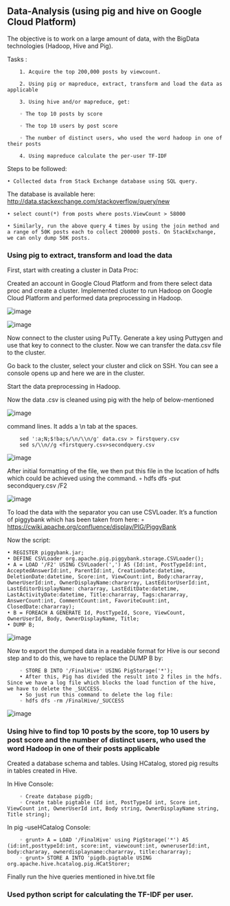 ## Data-Analysis (using pig and hive on Google Cloud Platform) 

The objective is to work on a large amount of data, with the BigData technologies (Hadoop, Hive and Pig).

Tasks :

        1. Acquire the top 200,000 posts by viewcount.

        2. Using pig or mapreduce, extract, transform and load the data as applicable

        3. Using hive and/or mapreduce, get:

        ◦ The top 10 posts by score

        ◦ The top 10 users by post score

        ◦ The number of distinct users, who used the word hadoop in one of their posts

        4. Using mapreduce calculate the per-user TF-IDF

Steps to be followed:

    • Collected data from Stack Exchange database using SQL query. 
The database is available here: http://data.stackexchange.com/stackoverflow/query/new

    • select count(*) from posts where posts.ViewCount > 58000

    • Similarly, run the above query 4 times by using the join method and a range of 50K posts each to collect 200000 posts. On StackExchange, we can only dump 50K posts.

### Using pig to extract, transform and load the data

First, start with creating a cluster in Data Proc:

Created an account in Google Cloud Platform and from there select data proc and create a cluster.
Implemented cluster to run Hadoop on Google Cloud Platform and performed data preprocessing in Hadoop.
        
   ![image](https://user-images.githubusercontent.com/43326618/61000261-f684f600-a354-11e9-8b02-c4604cfc6e9d.png)

   ![image](https://user-images.githubusercontent.com/43326618/60999880-1667ea00-a354-11e9-85ae-542ede18d66d.png)

Now connect to the cluster using PuTTy. Generate a key using Puttygen and use that key to connect to the cluster. Now        we can transfer the data.csv file to the cluster.

Go back to the cluster, select your cluster and click on SSH. You can see a console opens up and here we are in the          cluster.

Start the data preprocessing in Hadoop.

Now the data .csv is cleaned using pig with the help of below-mentioned
   
   ![image](https://user-images.githubusercontent.com/43326618/61000343-1ddbc300-a355-11e9-83a9-af341e768d3e.png)

command lines. It adds a \n tab at the spaces.

        sed ':a;N;$!ba;s/\n/\\n/g' data.csv > firstquery.csv
        sed s/\\n//g <firstquery.csv>secondquery.csv
        
   ![image](https://user-images.githubusercontent.com/43326618/61000442-5380ac00-a355-11e9-9860-7a44ba92e542.png)
        
After initial formatting of the file, we then put this file in the location of hdfs which could be achieved using the command.
        ◦ hdfs dfs -put secondquery.csv /F2
        
   ![image](https://user-images.githubusercontent.com/43326618/61000565-9c386500-a355-11e9-841c-7a609f7d4b1d.png)
      
 To load the data with the separator you can use CSVLoader. It’s a function of piggybank which has been taken from here:
        ◦ https://cwiki.apache.org/confluence/display/PIG/PiggyBank
        
Now the script: 

    • REGISTER piggybank.jar;
    • DEFINE CSVLoader org.apache.pig.piggybank.storage.CSVLoader();
    • A = LOAD '/F2' USING CSVLoader(',') AS (Id:int, PostTypeId:int, AcceptedAnswerId:int, ParentId:int, CreationDate:datetime, DeletionDate:datetime, Score:int, ViewCount:int, Body:chararray, OwnerUserId:int, OwnerDisplayName:chararray, LastEditorUserId:int, LastEditorDisplayName: chararray, LastEditDate:datetime, LastActivityDate:datetime, Title:chararray, Tags:chararray, AnswerCount:int, CommentCount:int, FavoriteCount:int, ClosedDate:chararray);
    • B = FOREACH A GENERATE Id, PostTypeId, Score, ViewCount, OwnerUserId, Body, OwnerDisplayName, Title;
    • DUMP B;
    
   ![image](https://user-images.githubusercontent.com/43326618/61000732-fc2f0b80-a355-11e9-9643-a5f18119911f.png)

Now to export the dumped data in a readable format for Hive is our second step and to do this, we have to replace the DUMP B by:
   
        ◦ STORE B INTO '/FinalHive' USING PigStorage('*');	 	 	
        • After this, Pig has divided the result into 2 files in the hdfs. Since we have a log file which blocks the load function of the hive,  we have to delete the _SUCCESS.
        • So just run this command to delete the log file:
        ◦ hdfs dfs -rm /FinalHive/_SUCCESS
        
  ![image](https://user-images.githubusercontent.com/43326618/61000948-73649f80-a356-11e9-8ba1-53b8c97bd9af.png)

### Using hive to find top 10 posts by the score, top 10 users by post score and the number of distinct users, who used the word Hadoop in one of their posts applicable

   Created a database schema and tables. Using HCatalog, stored pig results in tables created in Hive.
   
   In Hive Console:
   
        ◦ Create database pigdb;
        ◦ Create table pigtable (Id int, PostTypeId int, Score int, ViewCount int, OwnerUserId int, Body string, OwnerDisplayName string, Title string);
    
   In pig -useHCatalog Console:
   
        ◦ grunt> A = LOAD '/FinalHive' using PigStorage('*') AS (id:int,posttypeId:int, score:int, viewcount:int, owneruserId:int, body:chararay, ownerdisplayname:chararray, title:chararray);
        ◦ grunt> STORE A INTO 'pigdb.pigtable USING org.apache.hive.hcatalog.pig.HCatStorer;
        
   Finally run the hive queries mentioned in hive.txt file
   
 ### Used python script for calculating the TF-IDF per user.


